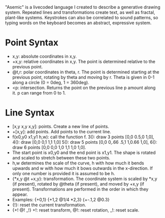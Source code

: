 "Asemic" is a livecoded language I created to describe a generative drawing system. Repeated lines and transformations create text, as well as fractal, plant-like systems. Keystrokes can also be correlated to sound patterns, so typing words on the keyboard becomes an abstract, expressive system.

# Point Syntax

- x,y: absolute coordinates in x,y.
- +x,y: relative coordinates in x,y. The point is determined relative to the previous point.
- @t,r: polar coordinates in theta, r. The point is determined starting at the previous point, rotating by theta and moving by r. Theta is given in 0-1 along a circle (0 = 0deg, 1 = 360deg).
- <p: intersection. Returns the point on the previous line p amount along it. p can range from 0 to 1.

# Line Syntax

- [x,y x,y x,y]: points. Create a new line of points.
- +[x,y]: add points. Add points to the current line.
- f(x0,y0 x1,y1 h,w): call the function f. 3(): draw 3 points [0,0 0.5,0 1,0], 4(): draw [0,0 0,1 1,1 1,0] 5(): draw 5 points [0,0 0,.66 .5,1 1,0.66 1,0], 6(): draw 6 points [0,0 0,0 1,0 1,1 1,0 1,0].
- The start point is x0,y0 and the end point is x1,y1. The shape is rotated and scaled to stretch between these two points.
- h,w determines the scale of the curve, h with how much it bends upwards and w with how much it bows outwards in the x-direction. If only one number is provided it is assumed to be h.
- {*x,y @t +x,y}: transformation. The coordinate system is scaled by *x,y (if present), rotated by @theta (if present), and moved by +x,y (if present). Transformations are performed in the order in which they appear.
- Examples: {+0,1} {+1,2 @1/4 \*2,3} {+-.1,2 @0.3}
- {!}: reset the current transformation.
- {+! @! _!} +!: reset transform, @!: reset rotation, _!: reset scale.
